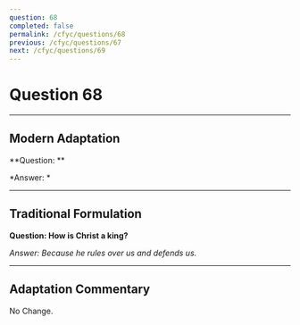 ```yaml
---
question: 68
completed: false
permalink: /cfyc/questions/68
previous: /cfyc/questions/67
next: /cfyc/questions/69
---
```

# Question 68

---
## Modern Adaptation
**Question: **

*Answer: *

---
## Traditional Formulation
**Question: How is Christ a king?**

*Answer: Because he rules over us and defends us.*

---
## Adaptation Commentary
No Change.